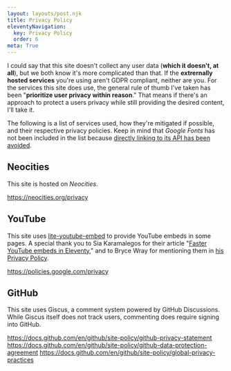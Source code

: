```yaml
---
layout: layouts/post.njk
title: Privacy Policy
eleventyNavigation:
  key: Privacy Policy
  order: 6
meta: True
---
```


I could say that this site doesn't collect any user data (**which it doesn't, at all**), but we both know it's more complicated than that. If the **extrernally hosted services** you're using aren't GDPR compliant, neither are you. For the services this site does use, the general rule of thumb I've taken has been "**prioritize user privacy within reason**." That means if there's an approach to protect a users privacy while still providing the desired content, I'll take it.

The following is a list of services used, how they're mitigated if possible, and their respective privacy policies. Keep in mind that _Google Fonts_ has not been included in the list because [directly linking to its API has been avoided](https://google-webfonts-helper.herokuapp.com/fonts).

## Neocities

This site is hosted on _Neocities_.

https://neocities.org/privacy

## YouTube

This site uses [lite-youtube-embed](https://github.com/paulirish/lite-youtube-embed) to provide YouTube embeds in some pages. A special thank you to Sia Karamalegos for their article "[Faster YouTube embeds in Eleventy](https://sia.codes/posts/lite-youtube-embed-eleventy/)," and to Bryce Wray for mentioning them in [his Privacy Policy](https://www.brycewray.com/privacy/).

https://policies.google.com/privacy

## GitHub

This site uses Giscus, a comment system powered by GitHub Discussions. While Giscus itself does not track users, commenting does require signing into GitHub.

https://docs.github.com/en/github/site-policy/github-privacy-statement
https://docs.github.com/en/github/site-policy/github-data-protection-agreement
https://docs.github.com/en/github/site-policy/global-privacy-practices
